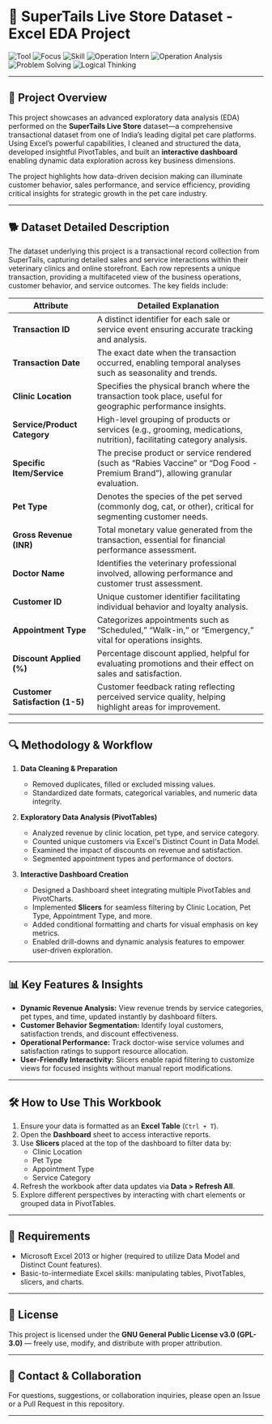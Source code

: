 # 🐾 SuperTails Live Store Dataset - Excel EDA Project

![Tool](https://img.shields.io/badge/Tool-Excel%20%2F%20Google%20Sheets-lightgreen?style=for-the-badge&logo=microsoft-excel&logoColor=white)
![Focus](https://img.shields.io/badge/Focus-Data%20Cleaning%20%7C%20EDA-blue?style=for-the-badge&logo=googleanalytics&logoColor=white)
![Skill](https://img.shields.io/badge/Skill-PivotTables%20%26%20Dashboard-orange?style=for-the-badge&logo=microsoftpowerpoint&logoColor=white)
![Operation Intern](https://img.shields.io/badge/Role-Operation%20Intern-007bff?style=for-the-badge&logo=briefcase&logoColor=white)
![Operation Analysis](https://img.shields.io/badge/Role-Operation%20Analysis-6610f2?style=for-the-badge&logo=chart-bar&logoColor=white)
![Problem Solving](https://img.shields.io/badge/Skill-Problem%20Solving-ff4500?style=for-the-badge&logo=leanpub&logoColor=white)
![Logical Thinking](https://img.shields.io/badge/Skill-Logical%20Thinking-009688?style=for-the-badge&logo=brain&logoColor=white)

---

## 📌 Project Overview

This project showcases an advanced exploratory data analysis (EDA) performed on the **SuperTails Live Store** dataset—a comprehensive transactional dataset from one of India’s leading digital pet care platforms. Using Excel’s powerful capabilities, I cleaned and structured the data, developed insightful PivotTables, and built an **interactive dashboard** enabling dynamic data exploration across key business dimensions.

The project highlights how data-driven decision making can illuminate customer behavior, sales performance, and service efficiency, providing critical insights for strategic growth in the pet care industry.

---

## 🐕 Dataset Detailed Description

The dataset underlying this project is a transactional record collection from SuperTails, capturing detailed sales and service interactions within their veterinary clinics and online storefront. Each row represents a unique transaction, providing a multifaceted view of the business operations, customer behavior, and service outcomes. The key fields include:

| Attribute                | Detailed Explanation                                                                                  |
|--------------------------|------------------------------------------------------------------------------------------------------|
| **Transaction ID**       | A distinct identifier for each sale or service event ensuring accurate tracking and analysis.         |
| **Transaction Date**     | The exact date when the transaction occurred, enabling temporal analyses such as seasonality and trends. |
| **Clinic Location**      | Specifies the physical branch where the transaction took place, useful for geographic performance insights. |
| **Service/Product Category** | High-level grouping of products or services (e.g., grooming, medications, nutrition), facilitating category analysis. |
| **Specific Item/Service**| The precise product or service rendered (such as “Rabies Vaccine” or “Dog Food - Premium Brand”), allowing granular evaluation. |
| **Pet Type**             | Denotes the species of the pet served (commonly dog, cat, or other), critical for segmenting customer needs.  |
| **Gross Revenue (INR)**  | Total monetary value generated from the transaction, essential for financial performance assessment.   |
| **Doctor Name**          | Identifies the veterinary professional involved, allowing performance and customer trust assessment.   |
| **Customer ID**          | Unique customer identifier facilitating individual behavior and loyalty analysis.                      |
| **Appointment Type**     | Categorizes appointments such as “Scheduled,” “Walk-in,” or “Emergency,” vital for operations insights. |
| **Discount Applied (%)** | Percentage discount applied, helpful for evaluating promotions and their effect on sales and satisfaction. |
| **Customer Satisfaction (1-5)** | Customer feedback rating reflecting perceived service quality, helping highlight areas for improvement. |

---

## 🔍 Methodology & Workflow

1. **Data Cleaning & Preparation**
   - Removed duplicates, filled or excluded missing values.
   - Standardized date formats, categorical variables, and numeric data integrity.

2. **Exploratory Data Analysis (PivotTables)**
   - Analyzed revenue by clinic location, pet type, and service category.
   - Counted unique customers via Excel's Distinct Count in Data Model.
   - Examined the impact of discounts on revenue and satisfaction.
   - Segmented appointment types and performance of doctors.

3. **Interactive Dashboard Creation**
   - Designed a Dashboard sheet integrating multiple PivotTables and PivotCharts.
   - Implemented **Slicers** for seamless filtering by Clinic Location, Pet Type, Appointment Type, and more.
   - Added conditional formatting and charts for visual emphasis on key metrics.
   - Enabled drill-downs and dynamic analysis features to empower user-driven exploration.

---

## 📊 Key Features & Insights

- **Dynamic Revenue Analysis:** View revenue trends by service categories, pet types, and time, updated instantly by dashboard filters.
- **Customer Behavior Segmentation:** Identify loyal customers, satisfaction trends, and discount effectiveness.
- **Operational Performance:** Track doctor-wise service volumes and satisfaction ratings to support resource allocation.
- **User-Friendly Interactivity:** Slicers enable rapid filtering to customize views for focused insights without manual report modifications.

---

## 🛠️ How to Use This Workbook

1. Ensure your data is formatted as an **Excel Table** (`Ctrl + T`).
2. Open the **Dashboard** sheet to access interactive reports.
3. Use **Slicers** placed at the top of the dashboard to filter data by:
   - Clinic Location
   - Pet Type
   - Appointment Type
   - Service Category
4. Refresh the workbook after data updates via **Data > Refresh All**.
5. Explore different perspectives by interacting with chart elements or grouped data in PivotTables.

---

## 🧰 Requirements

- Microsoft Excel 2013 or higher (required to utilize Data Model and Distinct Count features).
- Basic-to-intermediate Excel skills: manipulating tables, PivotTables, slicers, and charts.

---

## 📜 License

This project is licensed under the **GNU General Public License v3.0 (GPL-3.0)** — freely use, modify, and distribute with proper attribution.

---

## 📩 Contact & Collaboration

For questions, suggestions, or collaboration inquiries, please open an Issue or a Pull Request in this repository.

---
